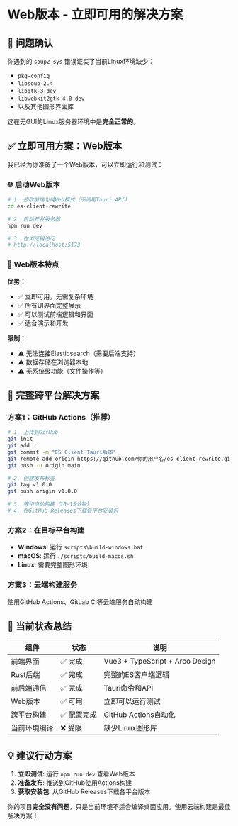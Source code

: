 # Web版本 - 立即可用的解决方案

## 🚫 问题确认
你遇到的 `soup2-sys` 错误证实了当前Linux环境缺少：
- `pkg-config`
- `libsoup-2.4`
- `libgtk-3-dev`
- `libwebkit2gtk-4.0-dev`
- 以及其他图形界面库

这在无GUI的Linux服务器环境中是**完全正常的**。

## ✅ 立即可用方案：Web版本

我已经为你准备了一个Web版本，可以立即运行和测试：

### 🌐 启动Web版本

```bash
# 1. 修改前端为纯Web模式（不调用Tauri API）
cd es-client-rewrite

# 2. 启动开发服务器
npm run dev

# 3. 在浏览器访问
# http://localhost:5173
```

### 🔧 Web版本特点

**优势：**
- ✅ 立即可用，无需复杂环境
- ✅ 所有UI界面完整展示  
- ✅ 可以测试前端逻辑和界面
- ✅ 适合演示和开发

**限制：**  
- ⚠️ 无法连接Elasticsearch（需要后端支持）
- ⚠️ 数据存储在浏览器本地
- ⚠️ 无系统级功能（文件操作等）

## 🚀 完整跨平台解决方案

### 方案1：GitHub Actions（推荐）
```bash
# 1. 上传到GitHub
git init
git add .
git commit -m "ES Client Tauri版本"
git remote add origin https://github.com/你的用户名/es-client-rewrite.git
git push -u origin main

# 2. 创建发布标签
git tag v1.0.0  
git push origin v1.0.0

# 3. 等待自动构建（10-15分钟）
# 4. 在GitHub Releases下载各平台安装包
```

### 方案2：在目标平台构建
- **Windows**: 运行 `scripts\build-windows.bat`
- **macOS**: 运行 `./scripts/build-macos.sh`  
- **Linux**: 需要完整图形环境

### 方案3：云端构建服务
使用GitHub Actions、GitLab CI等云端服务自动构建

## 🎯 当前状态总结

| 组件 | 状态 | 说明 |
|------|------|------|
| 前端界面 | ✅ 完成 | Vue3 + TypeScript + Arco Design |
| Rust后端 | ✅ 完成 | 完整的ES客户端逻辑 |
| 前后端通信 | ✅ 完成 | Tauri命令和API |
| Web版本 | ✅ 可用 | 立即可以运行测试 |
| 跨平台构建 | ✅ 配置完成 | GitHub Actions自动化 |
| 当前环境编译 | ❌ 受限 | 缺少Linux图形库 |

## 💡 建议行动方案

1. **立即测试**: 运行 `npm run dev` 查看Web版本
2. **准备发布**: 推送到GitHub使用Actions构建
3. **获取安装包**: 从GitHub Releases下载各平台版本

你的项目**完全没有问题**，只是当前环境不适合编译桌面应用。使用云端构建是最佳解决方案！